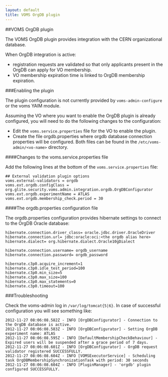 ```yaml
---
layout: default
title: VOMS OrgDB plugin
---
```



##VOMS OrgDB plugin

The VOMS OrgDB plugin provides integration with the CERN organizational database.

When OrgDB integration is active:

- registration requests are validated so that only applicants present in the OrgDB can apply for VO membership.
- VO membership expiration time is linked to OrgDB membership expiration.

###Enabling the plugin

The plugin configuration is not currently provided by `voms-admin-configure` or the voms YAIM module.

Assuming the VO where you want to enable the OrgDB plugin is already configured, you will need to do the following changes to the configuration:

- Edit the `voms.service.properties` file for the VO to enable the plugin.
- Create the file orgdb.properties where orgdb database connection properties will be configured.
Both files can be found in the `/etc/voms-admin/<vo-name>` directory.

####Changes to the voms.service.properties file

Add the following lines at the bottom of the `voms.service.properties` file:

	## External validation plugin options
	voms.external-validators = orgdb
	voms.ext.orgdb.configClass = org.glite.security.voms.admin.integration.orgdb.OrgDBConfigurator
	voms.ext.orgdb.experimentName = ATLAS
	voms.ext.orgdb.membership_check.period = 30

####The orgdb.properties configuration file

The orgdb.properties configuration provides hibernate settings to connect to the OrgDB Oracle database:

	hibernate.connection.driver_class= oracle.jdbc.driver.OracleDriver
	hibernate.connection.url= jdbc:oracle:oci:<the orgdb alias here>
	hibernate.dialect= org.hibernate.dialect.Oracle10gDialect

	hibernate.connection.username= orgdb_username
	hibernate.connection.password= orgdb_password

	hibernate.c3p0.acquire_increment=1
	hibernate.c3p0.idle_test_period=100
	hibernate.c3p0.min_size=5
	hibernate.c3p0.max_size=100
	hibernate.c3p0.max_statements=0
	hibernate.c3p0.timeout=100

###Troubleshooting

Check the voms-admin log in `/var/log/tomcat{5|6}`. In case of successful configuration you will see something like:

	2012-11-27 08:06:08.582Z - INFO [OrgDBConfigurator] - Connection to the OrgDB database is active.
	2012-11-27 08:06:08.583Z - INFO [OrgDBConfigurator] - Setting OrgDB experiment name: ATLAS
	2012-11-27 08:06:08.595Z - INFO [DefaultMembershipCheckBehaviour] - Expired users will be suspended after a grace period of 7 days.
	2012-11-27 08:06:08.601Z - INFO [OrgDBConfigurator] - OrgDB request validator registered SUCCESSFULLY.
	2012-11-27 08:06:08.604Z - INFO [VOMSExecutorService] - Scheduling task OrgDBMembershipSynchronizationTask with period: 30 seconds
	2012-11-27 08:06:08.604Z - INFO [PluginManager] - 'orgdb' plugin configured SUCCESSFULLY.